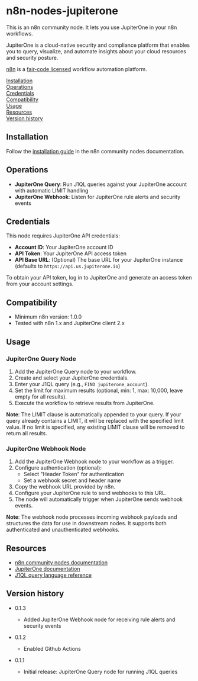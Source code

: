 # n8n-nodes-jupiterone

This is an n8n community node. It lets you use JupiterOne in your n8n workflows.

JupiterOne is a cloud-native security and compliance platform that enables you to query, visualize, and automate insights about your cloud resources and security posture.

[n8n](https://n8n.io/) is a [fair-code licensed](https://docs.n8n.io/reference/license/) workflow automation platform.

[Installation](#installation)  
[Operations](#operations)  
[Credentials](#credentials)  
[Compatibility](#compatibility)  
[Usage](#usage)  
[Resources](#resources)  
[Version history](#version-history)  

## Installation

Follow the [installation guide](https://docs.n8n.io/integrations/community-nodes/installation/) in the n8n community nodes documentation.

## Operations

- **JupiterOne Query**: Run J1QL queries against your JupiterOne account with automatic LIMIT handling
- **JupiterOne Webhook**: Listen for JupiterOne rule alerts and security events

## Credentials

This node requires JupiterOne API credentials:
- **Account ID**: Your JupiterOne account ID
- **API Token**: Your JupiterOne API access token
- **API Base URL**: (Optional) The base URL for your JupiterOne instance (defaults to `https://api.us.jupiterone.io`)

To obtain your API token, log in to JupiterOne and generate an access token from your account settings.

## Compatibility

- Minimum n8n version: 1.0.0
- Tested with n8n 1.x and JupiterOne client 2.x

## Usage

### JupiterOne Query Node

1. Add the JupiterOne Query node to your workflow.
2. Create and select your JupiterOne credentials.
3. Enter your J1QL query (e.g., `FIND jupiterone_account`).
4. Set the limit for maximum results (optional, min: 1, max: 10,000, leave empty for all results).
5. Execute the workflow to retrieve results from JupiterOne.

**Note**: The LIMIT clause is automatically appended to your query. If your query already contains a LIMIT, it will be replaced with the specified limit value. If no limit is specified, any existing LIMIT clause will be removed to return all results.

### JupiterOne Webhook Node

1. Add the JupiterOne Webhook node to your workflow as a trigger.
2. Configure authentication (optional):
   - Select "Header Token" for authentication
   - Set a webhook secret and header name
3. Copy the webhook URL provided by n8n.
4. Configure your JupiterOne rule to send webhooks to this URL.
5. The node will automatically trigger when JupiterOne sends webhook events.

**Note**: The webhook node processes incoming webhook payloads and structures the data for use in downstream nodes. It supports both authenticated and unauthenticated webhooks.

## Resources

* [n8n community nodes documentation](https://docs.n8n.io/integrations/#community-nodes)
* [JupiterOne documentation](https://docs.jupiterone.io/)
* [J1QL query language reference](https://docs.jupiterone.io/jupiterone-query-language/)

## Version history

- 0.1.3
  - Added JupiterOne Webhook node for receiving rule alerts and security events

- 0.1.2
  - Enabled Github Actions

- 0.1.1
  - Initial release: JupiterOne Query node for running J1QL queries